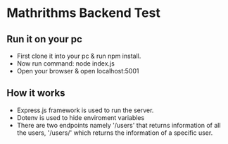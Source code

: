 # Mathrithms Backend Test

## Run it on your pc

* First clone it into your pc & run npm install.
* Now run command: node index.js
* Open your browser & open localhost:5001


## How it works
* Express.js framework is used to run the server.
* Dotenv is used to hide enviroment variables
* There are two endpoints namely '/users' that returns information of all the users, '/users/<userid>' which returns the information of a specific user.
